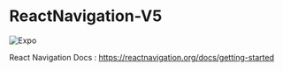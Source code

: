 # ReactNavigation-V5

![Expo](https://user-images.githubusercontent.com/30529816/89411721-7f7e8480-d743-11ea-8d56-7e5bbf4638a8.gif)


React Navigation Docs : https://reactnavigation.org/docs/getting-started
